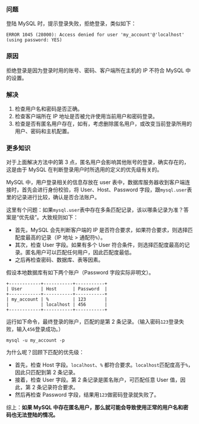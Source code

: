 ### 问题

登陆 MySQL 时，提示登录失败，拒绝登录，类似如下：

```
ERROR 1045 (28000): Access denied for user 'my_account'@'localhost' (using password: YES)
```

### 原因

拒绝登录是因为登录时用的账号、密码、客户端所在主机的 IP 不符合 MySQL 中的设置。

### 解决

1. 检查用户名和密码是否正确。
2. 检查客户端所在 IP 地址是否被允许使用当前用户和密码登录。
3. 检查是否有匿名用户存在，如有，考虑删除匿名用户，或改变当前登录所用的用户、密码和主机配置。

### 更多知识

对于上面解决方法中的第 3 点，匿名用户会影响其他账号的登录，确实存在的，这是由于 MySQL 在判断登录用户时所选用的定义的优先级有关的。

MySQL 中，用户登录相关的信息存放在 user 表中，数据库服务器收到客户端连接时，首先会进行身份校验，将 User、Host、Password 字段，跟`mysql.user`表里的记录进行比较，确认是否合法账户。

这里有个问题：如果`mysql.user`表中存在多条匹配记录，该以哪条记录为准？答案是“优先级”。大致规则如下：

* 首先，MySQL 会先判断客户端的 IP 是否符合要求，如果符合要求，则选择匹配度最高的记录（IP 地址 > 通配符`%`）。
* 其次，检查 User 字段。如果有多个 User 符合条件，则选择匹配度最高的记录。匿名用户可以匹配任何用户，因此匹配度最低。
* 之后再检查密码、数据库、表等因素。

假设本地数据库有如下两个账户（Password 字段实际非明文）。

```
+------------+-----------+-----------+
| User       | Host      | Password  |
+------------+-----------+-----------+
| my_account | %         | 123       |
|            | localhost | 456       |
+------------+-----------+-----------+
```

运行如下命令，最终登录的账户，匹配的是第 2 条记录。（输入密码`123`登录失败，输入`456`登录成功。）


```shell
mysql -u my_account -p
```

为什么呢？回顾下匹配的优先级：

* 首先，检查 Host 字段。`localhost`、`%` 都符合要求。`localhost`匹配度高于`%`，因此只匹配到第 2 条记录。
* 接着，检查 User 字段。第 2 条记录是匿名账户，可匹配任意 User 值，因此，第 2 条记录符合要求。
* 然后再检查 Password 字段，结果用`123`做密码登录就失败了。

综上：**如果 MySQL 中存在匿名用户，那么就可能会导致使用正常的用户名和密码也无法登陆的情况。**




